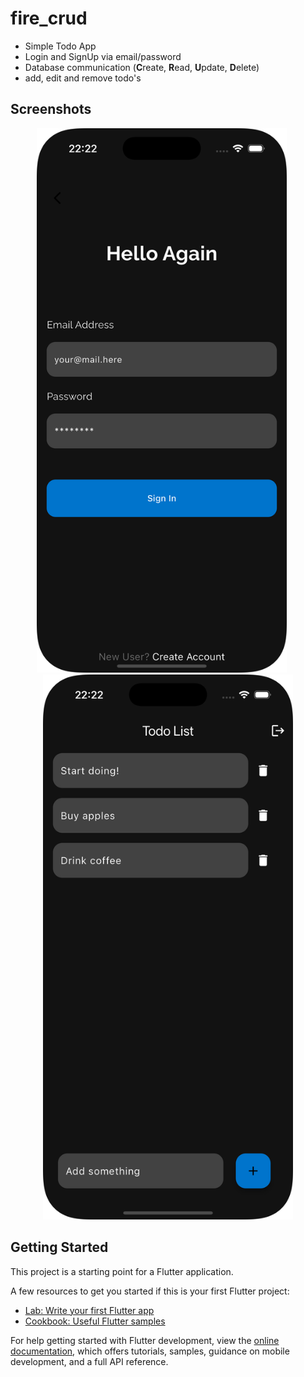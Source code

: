# fire_crud

- Simple Todo App
- Login and SignUp via email/password
- Database communication (**C**reate, **R**ead, **U**pdate, **D**elete)
- add, edit and remove todo's

## Screenshots

<p align="center">
  <img src="img/loginScreen.png" width="400" alt="Login Screen">
  &nbsp;&nbsp;&nbsp;&nbsp;
  <img src="img/todoList.png" width="400" alt="Todo App">
</p>

## Getting Started

This project is a starting point for a Flutter application.

A few resources to get you started if this is your first Flutter project:

- [Lab: Write your first Flutter app](https://docs.flutter.dev/get-started/codelab)
- [Cookbook: Useful Flutter samples](https://docs.flutter.dev/cookbook)

For help getting started with Flutter development, view the
[online documentation](https://docs.flutter.dev/), which offers tutorials,
samples, guidance on mobile development, and a full API reference.
